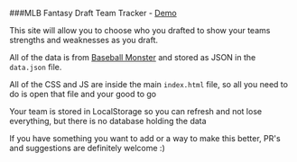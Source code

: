 ###MLB Fantasy Draft Team Tracker - [Demo](http://davidbalderston.com/mlbfantasy)

This site will allow you to choose who you drafted to show your teams strengths and weaknesses as you draft.

All of the data is from [Baseball Monster](http://baseballmonster.com) and stored as JSON in the `data.json` file.

All of the CSS and JS are inside the main `index.html` file, so all you need to do is open that file and your good to go

Your team is stored in LocalStorage so you can refresh and not lose everything, but there is no database holding the data

If you have something you want to add or a way to make this better, PR's and suggestions are definitely welcome :)